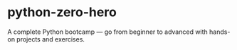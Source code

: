 # python-zero-hero
A complete Python bootcamp — go from beginner to advanced with hands-on projects and exercises.
